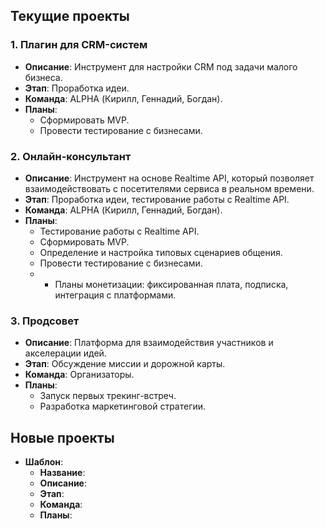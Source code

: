 ## Текущие проекты

### 1. Плагин для CRM-систем
- **Описание**: Инструмент для настройки CRM под задачи малого бизнеса.
- **Этап**: Проработка идеи.
- **Команда**: ALPHA (Кирилл, Геннадий, Богдан).
- **Планы**:
  - Сформировать MVP.
  - Провести тестирование с бизнесами.

### 2. Онлайн-консультант
- **Описание**: Инструмент на основе Realtime API, который позволяет взаимодействовать с посетителями сервиса в реальном времени.
- **Этап**: Проработка идеи, тестирование работы с Realtime API.
- **Команда**: ALPHA (Кирилл, Геннадий, Богдан).
- **Планы**:
  - Тестирование работы с Realtime API.
  - Сформировать MVP.
  - Определение и настройка типовых сценариев общения.
  - Провести тестирование с бизнесами.
  - - Планы монетизации: фиксированная плата, подписка, интеграция с платформами.

### 3. Продсовет
- **Описание**: Платформа для взаимодействия участников и акселерации идей.
- **Этап**: Обсуждение миссии и дорожной карты.
- **Команда**: Организаторы.
- **Планы**:
  - Запуск первых трекинг-встреч.
  - Разработка маркетинговой стратегии.

## Новые проекты
- **Шаблон**:
  - **Название**:
  - **Описание**:
  - **Этап**:
  - **Команда**:
  - **Планы**: